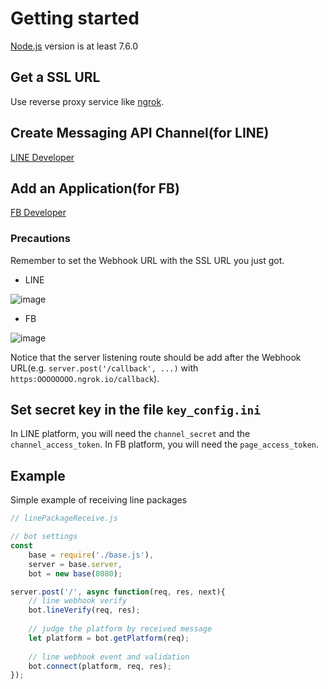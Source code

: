 # Getting started

[Node.js](https://nodejs.org/en/) version is at least 7.6.0

## Get a SSL URL
Use reverse proxy service like [ngrok](https://dashboard.ngrok.com/get-started).

## Create Messaging API Channel(for LINE)
[LINE Developer](https://developers.line.biz/console/register/messaging-api/provider/)

## Add an Application(for FB)
[FB Developer](https://developers.facebook.com/)

### Precautions
Remember to set the Webhook URL with the SSL URL you just got.

* LINE

![image](https://i.imgur.com/TZEIAN3.jpg)

* FB

![image](https://i.imgur.com/kpv5ay3.jpg)

Notice that the server listening route should be add after the Webhook URL(e.g. ``server.post('/callback', ...)`` with ``https:OOOOOOOO.ngrok.io/callback``).

## Set secret key in the file ``key_config.ini``

In LINE platform, you will need the ``channel_secret`` and the ``channel_access_token``.
In FB platform, you will need the ``page_access_token``.
## Example

Simple example of receiving line packages
```javascript
// linePackageReceive.js

// bot settings
const
	base = require('./base.js'),
	server = base.server,
	bot = new base(8080);

server.post('/', async function(req, res, next){
	// line webhook verify
	bot.lineVerify(req, res);
	
	// judge the platform by received message
	let platform = bot.getPlatform(req);
	
	// line webhook event and validation
	bot.connect(platform, req, res);
});
```
